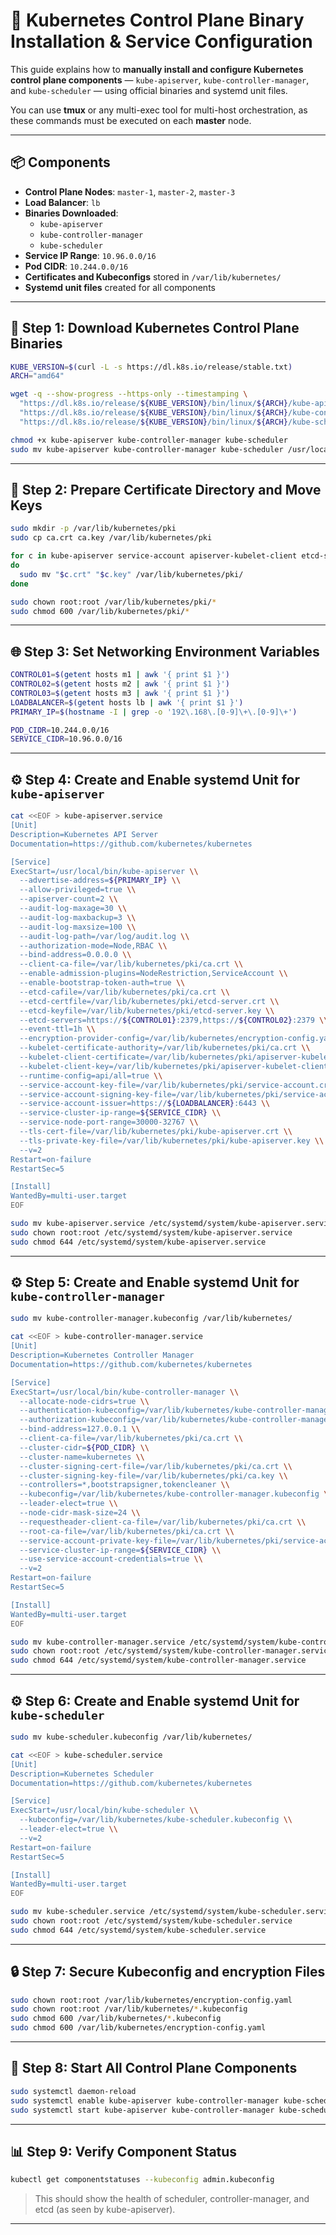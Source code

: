 # 🧠 Kubernetes Control Plane Binary Installation & Service Configuration

This guide explains how to **manually install and configure Kubernetes control plane components** — `kube-apiserver`, `kube-controller-manager`, and `kube-scheduler` — using official binaries and systemd unit files.

You can use **tmux** or any multi-exec tool for multi-host orchestration, as these commands must be executed on each **master** node.

---

## 📦 Components

- **Control Plane Nodes**: `master-1`, `master-2`, `master-3`
- **Load Balancer**: `lb`
- **Binaries Downloaded**:
  - `kube-apiserver`
  - `kube-controller-manager`
  - `kube-scheduler`
- **Service IP Range**: `10.96.0.0/16`
- **Pod CIDR**: `10.244.0.0/16`
- **Certificates and Kubeconfigs** stored in `/var/lib/kubernetes/`
- **Systemd unit files** created for all components

---

## 🧰 Step 1: Download Kubernetes Control Plane Binaries

```bash
KUBE_VERSION=$(curl -L -s https://dl.k8s.io/release/stable.txt)
ARCH="amd64"

wget -q --show-progress --https-only --timestamping \
  "https://dl.k8s.io/release/${KUBE_VERSION}/bin/linux/${ARCH}/kube-apiserver" \
  "https://dl.k8s.io/release/${KUBE_VERSION}/bin/linux/${ARCH}/kube-controller-manager" \
  "https://dl.k8s.io/release/${KUBE_VERSION}/bin/linux/${ARCH}/kube-scheduler"

chmod +x kube-apiserver kube-controller-manager kube-scheduler
sudo mv kube-apiserver kube-controller-manager kube-scheduler /usr/local/bin/
```

---

## 🔐 Step 2: Prepare Certificate Directory and Move Keys

```bash
sudo mkdir -p /var/lib/kubernetes/pki
sudo cp ca.crt ca.key /var/lib/kubernetes/pki

for c in kube-apiserver service-account apiserver-kubelet-client etcd-server kube-scheduler kube-controller-manager
do
  sudo mv "$c.crt" "$c.key" /var/lib/kubernetes/pki/
done

sudo chown root:root /var/lib/kubernetes/pki/*
sudo chmod 600 /var/lib/kubernetes/pki/*
```

---

## 🌐 Step 3: Set Networking Environment Variables

```bash
CONTROL01=$(getent hosts m1 | awk '{ print $1 }')
CONTROL02=$(getent hosts m2 | awk '{ print $1 }')
CONTROL03=$(getent hosts m3 | awk '{ print $1 }')
LOADBALANCER=$(getent hosts lb | awk '{ print $1 }')
PRIMARY_IP=$(hostname -I | grep -o '192\.168\.[0-9]\+\.[0-9]\+')

POD_CIDR=10.244.0.0/16
SERVICE_CIDR=10.96.0.0/16
```

---

## ⚙️ Step 4: Create and Enable systemd Unit for `kube-apiserver`

```bash
cat <<EOF > kube-apiserver.service
[Unit]
Description=Kubernetes API Server
Documentation=https://github.com/kubernetes/kubernetes

[Service]
ExecStart=/usr/local/bin/kube-apiserver \\
  --advertise-address=${PRIMARY_IP} \\
  --allow-privileged=true \\
  --apiserver-count=2 \\
  --audit-log-maxage=30 \\
  --audit-log-maxbackup=3 \\
  --audit-log-maxsize=100 \\
  --audit-log-path=/var/log/audit.log \\
  --authorization-mode=Node,RBAC \\
  --bind-address=0.0.0.0 \\
  --client-ca-file=/var/lib/kubernetes/pki/ca.crt \\
  --enable-admission-plugins=NodeRestriction,ServiceAccount \\
  --enable-bootstrap-token-auth=true \\
  --etcd-cafile=/var/lib/kubernetes/pki/ca.crt \\
  --etcd-certfile=/var/lib/kubernetes/pki/etcd-server.crt \\
  --etcd-keyfile=/var/lib/kubernetes/pki/etcd-server.key \\
  --etcd-servers=https://${CONTROL01}:2379,https://${CONTROL02}:2379 \\
  --event-ttl=1h \\
  --encryption-provider-config=/var/lib/kubernetes/encryption-config.yaml \\
  --kubelet-certificate-authority=/var/lib/kubernetes/pki/ca.crt \\
  --kubelet-client-certificate=/var/lib/kubernetes/pki/apiserver-kubelet-client.crt \\
  --kubelet-client-key=/var/lib/kubernetes/pki/apiserver-kubelet-client.key \\
  --runtime-config=api/all=true \\
  --service-account-key-file=/var/lib/kubernetes/pki/service-account.crt \\
  --service-account-signing-key-file=/var/lib/kubernetes/pki/service-account.key \\
  --service-account-issuer=https://${LOADBALANCER}:6443 \\
  --service-cluster-ip-range=${SERVICE_CIDR} \\
  --service-node-port-range=30000-32767 \\
  --tls-cert-file=/var/lib/kubernetes/pki/kube-apiserver.crt \\
  --tls-private-key-file=/var/lib/kubernetes/pki/kube-apiserver.key \\
  --v=2
Restart=on-failure
RestartSec=5

[Install]
WantedBy=multi-user.target
EOF

sudo mv kube-apiserver.service /etc/systemd/system/kube-apiserver.service
sudo chown root:root /etc/systemd/system/kube-apiserver.service
sudo chmod 644 /etc/systemd/system/kube-apiserver.service
```

---

## ⚙️ Step 5: Create and Enable systemd Unit for `kube-controller-manager`

```bash
sudo mv kube-controller-manager.kubeconfig /var/lib/kubernetes/

cat <<EOF > kube-controller-manager.service
[Unit]
Description=Kubernetes Controller Manager
Documentation=https://github.com/kubernetes/kubernetes

[Service]
ExecStart=/usr/local/bin/kube-controller-manager \\
  --allocate-node-cidrs=true \\
  --authentication-kubeconfig=/var/lib/kubernetes/kube-controller-manager.kubeconfig \\
  --authorization-kubeconfig=/var/lib/kubernetes/kube-controller-manager.kubeconfig \\
  --bind-address=127.0.0.1 \\
  --client-ca-file=/var/lib/kubernetes/pki/ca.crt \\
  --cluster-cidr=${POD_CIDR} \\
  --cluster-name=kubernetes \\
  --cluster-signing-cert-file=/var/lib/kubernetes/pki/ca.crt \\
  --cluster-signing-key-file=/var/lib/kubernetes/pki/ca.key \\
  --controllers=*,bootstrapsigner,tokencleaner \\
  --kubeconfig=/var/lib/kubernetes/kube-controller-manager.kubeconfig \\
  --leader-elect=true \\
  --node-cidr-mask-size=24 \\
  --requestheader-client-ca-file=/var/lib/kubernetes/pki/ca.crt \\
  --root-ca-file=/var/lib/kubernetes/pki/ca.crt \\
  --service-account-private-key-file=/var/lib/kubernetes/pki/service-account.key \\
  --service-cluster-ip-range=${SERVICE_CIDR} \\
  --use-service-account-credentials=true \\
  --v=2
Restart=on-failure
RestartSec=5

[Install]
WantedBy=multi-user.target
EOF

sudo mv kube-controller-manager.service /etc/systemd/system/kube-controller-manager.service
sudo chown root:root /etc/systemd/system/kube-controller-manager.service
sudo chmod 644 /etc/systemd/system/kube-controller-manager.service
```

---

## ⚙️ Step 6: Create and Enable systemd Unit for `kube-scheduler`

```bash
sudo mv kube-scheduler.kubeconfig /var/lib/kubernetes/

cat <<EOF > kube-scheduler.service
[Unit]
Description=Kubernetes Scheduler
Documentation=https://github.com/kubernetes/kubernetes

[Service]
ExecStart=/usr/local/bin/kube-scheduler \\
  --kubeconfig=/var/lib/kubernetes/kube-scheduler.kubeconfig \\
  --leader-elect=true \\
  --v=2
Restart=on-failure
RestartSec=5

[Install]
WantedBy=multi-user.target
EOF

sudo mv kube-scheduler.service /etc/systemd/system/kube-scheduler.service
sudo chown root:root /etc/systemd/system/kube-scheduler.service
sudo chmod 644 /etc/systemd/system/kube-scheduler.service
```

---

## 🔒 Step 7: Secure Kubeconfig and encryption Files

```bash
sudo chown root:root /var/lib/kubernetes/encryption-config.yaml
sudo chown root:root /var/lib/kubernetes/*.kubeconfig
sudo chmod 600 /var/lib/kubernetes/*.kubeconfig
sudo chmod 600 /var/lib/kubernetes/encryption-config.yaml
```

---

## 🚀 Step 8: Start All Control Plane Components

```bash
sudo systemctl daemon-reload
sudo systemctl enable kube-apiserver kube-controller-manager kube-scheduler
sudo systemctl start kube-apiserver kube-controller-manager kube-scheduler
```

---

## 📊 Step 9: Verify Component Status

```bash
kubectl get componentstatuses --kubeconfig admin.kubeconfig
```

> This should show the health of scheduler, controller-manager, and etcd (as seen by kube-apiserver).

---
